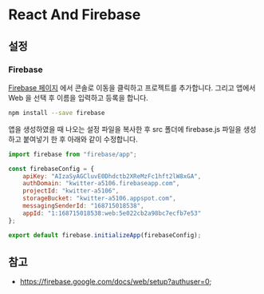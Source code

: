 # React And Firebase

## 설정

### Firebase

[Firebase 페이지](https://firebase.google.com/) 에서 콘솔로 이동을 클릭하고 프로젝트를 추가합니다.
그리고 앱에서 Web 을 선택 후 이름을 입력하고 등록을 합니다.

```bash
npm install --save firebase
```

앱을 생성하였을 때 나오는 설정 파일을 복사한 후 src 폴더에 firebase.js 파일을 생성하고 붙여넣기 한 후 아래와 같이 수정합니다.

```js
import firebase from "firebase/app";

const firebaseConfig = {
    apiKey: "AIzaSyAGCluvE0Dhdctb2XReMzFc1hft2lW8xGA",
    authDomain: "kwitter-a5106.firebaseapp.com",
    projectId: "kwitter-a5106",
    storageBucket: "kwitter-a5106.appspot.com",
    messagingSenderId: "168715018538",
    appId: "1:168715018538:web:5e022cb2a98bc7ecfb7e53"
};

export default firebase.initializeApp(firebaseConfig);
```

## 참고

- https://firebase.google.com/docs/web/setup?authuser=0;